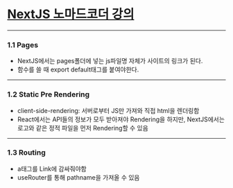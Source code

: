 # [NextJS 노마드코더 강의](https://nomadcoders.co/nextjs-fundamentals/lectures)
___
### 1.1 Pages
* NextJS에서는 pages폴더에 넣는 js파일명 자체가 사이트의 링크가 된다.
* 함수를 쓸 때 export default태그를 붙여야한다.

___
### 1.2 Static Pre Rendering 
* client-side-rendering: 서버로부터 JS만 가져와 직접 html을 렌더링함
* React에서는 API들의 정보가 모두 받아져야 Rendering을 하지만, NextJS에서는 로고와 같은 정적 파일을 먼저 Rendering할 수 있음

___
### 1.3 Routing
* a태그를 Link에 감싸줘야함
* useRouter를 통해 pathname을 가져올 수 있음